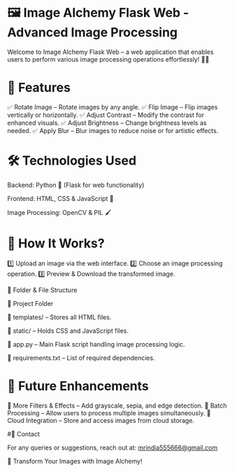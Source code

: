 # 🖼️ Image Alchemy Flask Web - Advanced Image Processing

Welcome to Image Alchemy Flask Web – a web application that enables users to perform various image processing operations effortlessly! 🎨✨

# 🌟 Features

✅ Rotate Image – Rotate images by any angle.
✅ Flip Image – Flip images vertically or horizontally.
✅ Adjust Contrast – Modify the contrast for enhanced visuals.
✅ Adjust Brightness – Change brightness levels as needed.
✅ Apply Blur – Blur images to reduce noise or for artistic effects.

# 🛠️ Technologies Used

Backend: Python 🐍 (Flask for web functionality)

Frontend: HTML, CSS & JavaScript 🎨

Image Processing: OpenCV & PIL 🖌️

# 🚀 How It Works?

1️⃣ Upload an image via the web interface.
2️⃣ Choose an image processing operation.
3️⃣ Preview & Download the transformed image.

📂 Folder & File Structure

📁 Project Folder

📂 templates/ – Stores all HTML files.

📂 static/ – Holds CSS and JavaScript files.

📄 app.py – Main Flask script handling image processing logic.

📄 requirements.txt – List of required dependencies.

# 📌 Future Enhancements

🔹 More Filters & Effects – Add grayscale, sepia, and edge detection.
🔹 Batch Processing – Allow users to process multiple images simultaneously.
🔹 Cloud Integration – Store and access images from cloud storage.

#📧 Contact

For any queries or suggestions, reach out at: mrindia555666@gmail.com

🎯 Transform Your Images with Image Alchemy!

